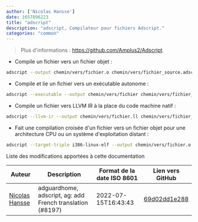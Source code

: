 ```yaml
---
author: ['Nicolas Hansse']
date: 1657896223
title: "adscript"
description: "adscript, Compilateur pour fichiers Adscript."
categories: "common"
---
```

> Plus d'informations : <https://github.com/Amplus2/Adscript>.

- Compile un fichier vers un fichier objet :

```bash
adscript --output chemin/vers/fichier.o chemin/vers/fichier_source.adscript
```

- Compile et lie un fichier vers un exécutable autonome :

```bash
adscript --executable --output chemin/vers/fichier chemin/vers/fichier_source.adscript
```

- Compile un fichier vers LLVM IR à la place du code machine natif :

```bash
adscript --llvm-ir --output chemin/vers/fichier.ll chemin/vers/fichier_source.adscript
```

- Fait une compilation croisée d'un fichier vers un fichier objet pour une architecture CPU ou un système d'exploitation distant :

```bash
adscript --target-triple i386-linux-elf --output chemin/vers/fichier.o chemin/vers/fichier_source.adscript
```
Liste des modifications apportées à cette documentation


Auteur | Description | Format de la date ISO 8601 | Lien vers GitHub
------|-----|-----|-----
[Nicolas Hansse](mailto:nico.hansse@gmail.com) | adguardhome, adscript, ag: add French translation (#8197) | 2022-07-15T16:43:43 | [69d02dd1e288](https://github.com/tldr-pages/tldr/commit/69d02dd1e28808ed632a954eb2d81469518626f2)

